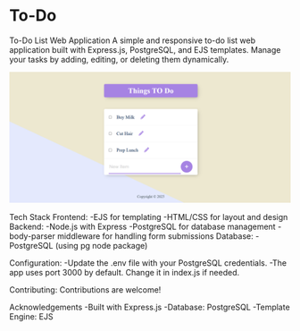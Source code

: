 # To-Do
To-Do List Web Application  A simple and responsive to-do list web application built with Express.js, PostgreSQL, and EJS templates. Manage your tasks by adding, editing, or deleting them dynamically.


![To-Do Page](https://github.com/DaChe01/To-Do/blob/main/public/assets/images/To-Do.png)


Tech Stack
Frontend:
  -EJS for templating
  -HTML/CSS for layout and design
Backend:
  -Node.js with Express
  -PostgreSQL for database management
  -body-parser middleware for handling form submissions
Database:
  -PostgreSQL (using pg node package)


Configuration:
  -Update the .env file with your PostgreSQL credentials.
  -The app uses port 3000 by default. Change it in index.js if needed.

  
Contributing:
Contributions are welcome!


Acknowledgements
  -Built with Express.js
  -Database: PostgreSQL
  -Template Engine: EJS

